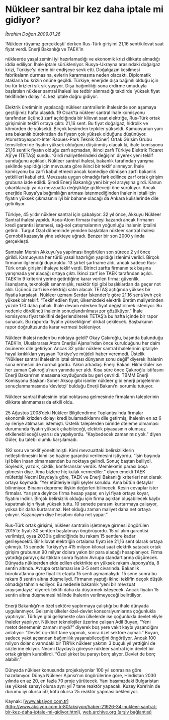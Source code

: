 # Nükleer santral bir kez daha iptale mi gidiyor?

*İbrahim Doğan 2009.01.26*

<font class="agenda2NewsSpot">
 ‘Nükleer rüyamız gerçekleşti’ derken Rus-Türk girişimi 21,16 sent/kilovat saat fiyat verdi. Enerji Bakanlığı ve TAEK’in 

nükleerde yasal zemini iyi hazırlamadığı ve ekonomik krizi dikkate almadığı iddia ediliyor. İhale iptale sürükleniyor.
</font>
<font class="newsDetail">
 Rusya-Ukrayna arasındaki doğalgaz krizi, Türkiye’yi derin bir endişeye sevk etti. Doğalgazın kesilmesi fabrikaların durmasına, evlerin kararmasına neden olacaktı. Diplomatik ataklarla bu krizin önüne geçildi. Türkiye, enerjide dışa bağımlı olduğu için bu tür krizleri sık sık yaşıyor. Dışa bağımlılığı sona erdirme umuduyla başlatılan nükleer santral ihalesi ise tedbir alınmadığı takdirde ‘yüksek fiyat teklifinden dolayı’ 4. kez iptale doğru gidiyor.
 <br/>
 <br/>
 Elektrik üretiminin yapılacağı nükleer santrallerin ihalesinde son aşamaya geçtiğimiz hafta ulaşıldı. 19 Ocak’ta nükleer santral ihale komisyonu tarafından üçüncü zarf açıldığında bir kilovat saat elektriğe, Rus-Türk ortak girişiminin teklifi ortaya çıktı: 21,16 sent. Bu fiyat doğalgaz, hidrolik ve kömürden de yüksekti. Birçok kesimden tepkiler yükseldi. Kamuoyunun yanı sıra bakanlık bürokratları da fiyatın çok yüksek olduğunu düşünüyor. Atomstroyexport-Inter Raoues-Park Teknik (Ciner) Ortak Girişim Grubu temsilcileri de fiyatın yüksek olduğunu düşünmüş olacak ki, ihale komisyonu 21,16 sentlik fiyatın olduğu zarfı açmadan, ikinci zarfı Türkiye Elektrik Ticaret AŞ’ye (TETAŞ) sundu. ‘Girdi maliyetlerindeki değişim’ diyerek yeni teklif sunduğunu açıkladı. Nükleer santral ihalesi, bakanlık tarafından yarışma şeklinde yapıldığı için mevzuata göre ikinci bir teklif alınmıyor. İhale komisyonu bu zarfı kabul etmedi ancak komediye dönüşen zarfı bakanlık yetkilileri kabul etti. Mevzuata uygun olmadığı fark edilince zarf ortak girişim grubuna iade edildi. Şimdi Enerji Bakanlığı yeni bir yol arayışına girdi. Kanun çıkartılacağı ya da mevzuatta değişikliğe gidileceği öne sürülüyor. Ancak enerjide Rusya’ya bağımlılığın artması istenmediğinden ihalenin iptali için fiyatın yüksek çıkmasının iyi bir bahane olacağı da Ankara kulislerinde dile getiriliyor.
 <br/>
 <br/>
 Türkiye, 45 yıldır nükleer santral için çabalıyor. 32 yıl önce, Akkuyu Nükleer Santral ihalesi yapıldı. Asea-Atom firması ihaleyi kazandı ancak firmanın kredi garantisi istemesi, sağ-sol çatışmalarının yoğunluğu ihalenin iptalini getirdi. Turgut Özal döneminde yeniden başlatılan nükleer santral ihalesi Çernobil kazasıyla yine sekteye uğradı. Benzer bir son 2000 yılında gerçekleşti.
 <br/>
 <br/>
 Santralın Mersin Akkuyu’ya yapılması öngörülen son sürece 2 yıl önce girildi. Kamuoyuna her türlü yasal hazırlığın yapıldığı izlenimi verildi. Birçok firmanın ilgilendiği duyuruldu. 13 şirket şartname aldı, ancak sadece Rus-Türk ortak girişimi ihaleye teklif verdi. Birinci zarfta firmanın tek başına yarışmada yer alacağı ortaya çıktı. İkinci zarf ise TAEK tarafından açıldı. TAEK’in 9 kriterini yerine getirdiğine karar verilen firma; güvenlik, lisanslama, teknolojik sınanmışlık, reaktör tipi gibi başlıklardan da geçer not aldı. Üçüncü zarfı ise elektriği satın alacak TETAŞ açtığında yüksek bir fiyatla karşılaştı. Nükleer uzmanı Serdar İskender’e göre 21,16 sent/kwh çok yüksek bir teklif: “Teklif edilen fiyat, ülkemizdeki elektrik üretim maliyetinden yüzde 170 daha pahalı. İhale devam ederken fiyat değiştirilmek isteniyor. Bu nedenle dördüncü ihalenin sonuçlandırılması zor gözüküyor.” İhale komisyonu fiyat teklifini değerlendirerek TETAŞ’a bu hafta içinde bir rapor sunacak. Bu raporda ‘fiyatın yüksekliğine’ dikkat çekilecek. Başbakanın rapor doğrultusunda karar vermesi bekleniyor.
 <br/>
 <br/>
 Nükleer ihalesi neden bu noktaya geldi? Okay Çakıroğlu, başında bulunduğu TAEK’in, Uluslararası Atom Enerjisi Ajansı’ndan önce kurulduğunu her daim övünerek dile getiriyor. Ancak 32 yıldır nükleer santral ihalelerinin iptaliyle hayal kırıklıkları yaşayan Türkiye’ye müjdeli haber veremedi. Üstelik “Nükleer santral ihalesinin iptal olması dünyanın sonu değil” diyerek ihalenin sona ermesini de normal gördü. Yakın arkadaşı Enerji Bakanı Hilmi Güler ise her zaman Çakıroğlu’nun yanında yer aldı. Kısa süre önce Çakıroğlu istifasını Enerji Bakanı’nın masasına koyduğunda bu geri çevrildi. TBMM Enerji Komisyonu Başkanı Soner Aksoy gibi isimler nükleer gibi enerji projelerinin sonuçlanmamasında ‘devletçi’ bulduğu Enerji Bakanı’nı sorumlu tutuyor.
 <br/>
 <br/>
 Nükleer santral ihalesinin iptal noktasına gelmesinde firmaların taleplerinin dikkate alınmaması da etkili oldu.
 <br/>
 <br/>
 25 Ağustos 2008’deki Nükleer Bilgilendirme Toplantısı’nda firmalar ekonomik krizden dolayı kredi bulamadıklarını dile getirmiş, ihalenin en az 6 ay ileriye atılmasını istemişti. Üstelik taleplerden birinde öteleme olmaması durumunda fiyatın yüksek çıkabileceği, elektrik piyasasının olumsuz etkilenebileceği uyarısı da yapılıyordu. “Kaybedecek zamanımız yok.” diyen Güler, bu talebi olumlu karşılamadı.
 <br/>
 <br/>
 192 soru ve teklif yöneltilmişti. Kimi mevzuattaki belirsizliklerin netleştirilmesini kimi ise hazine garantisi verilmesini istiyordu. “İşin başında işi bilen insan olmamasından bu noktaya gelindi. Sonuç baştan belliydi. Söyledik, yazdık, çizdik, konferanslar verdik. Memleketin parası boşa gitmesin diye. Ama bizlere hiç kulak vermediler.” diyen emekli TAEK müfettişi Necmi Dayday’a göre, TAEK ve Enerji Bakanlığı kriterleri net olarak ortaya koymadı: “Yer etütleriyle ilgili şeyler soruldu. Ama bütün detaylar bilinmiyor. Binanın depreme ilişkin değerleri bilinecek. Kesin cevaplar ister firmalar. Yarışma deyince firma hesap yapar, en iyi fiyatı ortaya koyar, fiyatını indirir. Birçok belirsizlik olduğu için firma açıktan oluşabilecek kaybı kapatmak için fiyatı yüksek tuttu. 10 senede parasını kurtarmaya çalışıyor, yoksa bir daha kurtaramaz. Net olduğu zaman maliyet daha net ortaya çıkıyor. Kazanayım diye hesabını daha net yapar.”
 <br/>
 <br/>
 Rus-Türk ortak girişimi, nükleer santralin işletmeye girmesi öngörülen 2015’te fiyatı 30 sentten başlatmayı öngörüyordu. 15 yıl alım garantisi verilmişti, oysa 2030’a gelindiğinde bu rakam 15 sentlere kadar gerileyecekti. Bir kilovat elektriğin ortalama fiyatı ise 21,16 sent olarak ortaya çıkmıştı. 15 senede Türkiye’ye 415 milyon kilovat saat elektrik satacak ortak girişim grubunun 90 milyar dolara yakın bir para alacağı hesaplanıyor. Firma yatırdığı parayı çıkarttıktan sonra fiyatını Avrupa standartlarına düşürecek. Dünyada nükleerden elde edilen elektrikte en yüksek rakam Japonya’da, 8 sentin altında. Avrupa ortalaması ise 3-5 sent civarında. Bakanlık bürokratlarına göre fiyat ilk etapta 15 senti aşmamalıydı. 15 sene sonra bu rakam 8 sentin altına  düşmeliydi. Firmanın yaptığı ikinci teklifin deçok düşük olmadığı tahmin ediliyor. Bu nedenle bakanlık ‘yeni bir mevzuat arayışındayız’ diyerek teklifi daha da düşürmek isteyecek. Ancak fiyatın 15 sentin altına düşmemesi hâlinde ihalenin verilmeyeceği belirtiliyor.
 <br/>
 <br/>
 Enerji Bakanlığı’nın özel sektöre yaptırmaya çalıştığı bu ihale dünyada uygulanmıyor. Gelişmiş ülkeler özel-devlet konsorsiyumlarına çoğunlukla yaptırıyor. Türkiye gibi gelişmekte olan ülkelerde ise çoğunlukla devlet eliyle ihaleler yapılıyor. Nükleer teknolojiler üzerine çalışan Adil Buyan, “Yeni metot denemenin zamanı mıydı?” diyerek boş yere vakit kaybı yaşandığını anlatıyor: “Devlet üç-dört tane yapmalı, sonra özel sektöre açmalı.” Buyan, sadece yakıt açısından bağımlılık yaşanabileceğini öngörüyor. Ancak 100 milyon dolar civarındaki bir TIR’lık nükleer yakıtını 3 buçuk yıl yettiğini de sözlerine ekliyor.  Necmi Dayday’a göreyse nükleer santral için devlet bir ortak girişim kurabilirdi. “Özel şirket bu parayı borç alıyor. Devlet de borç alabilir.”
 <br/>
 <br/>
 Dünyada nükleer konusunda projeksiyonlar 100 yıl sonrasına göre hazırlanıyor. Dünya Nükleer Ajansı’nın öngörülerine göre, Hindistan 2030 yılında en az 20, en fazla 70 proje yürütecek. Yanı başımızdaki Bulgaristan ise yüksek sanayi olursa aynı yıl 7 tane reaktör yapacak. Kuzey Kore’nin de durumu iyi olursa 50, kötü olursa 25 reaktör yapması bekleniyor.
 <br/>
</font>

Kaynak: [www.aksiyon.com.tr](http://www.aksiyon.com.tr:80/aksiyon/haber-21926-34-nukleer-santral-bir-kez-daha-iptale-mi-gidiyor.html), [web.archive.org (arşiv bağlantısı)](http://web.archive.org/web/20110501135247/http://www.aksiyon.com.tr:80/aksiyon/haber-21926-34-nukleer-santral-bir-kez-daha-iptale-mi-gidiyor.html)
